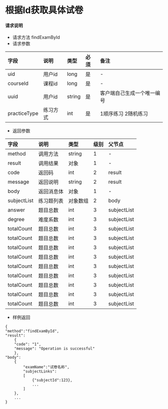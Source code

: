 # 根据Id获取具体试卷

#### **请求说明**

* 请求方法 findExamById
* 请求参数

| 字段 | 说明 | 类型 | 必须 |备注 |
| :--- | :--- | :--- | :--- |:--- |
| uid | 用户id | long | 是 |-|
| courseId| 课程id | long | 是 |-|
| uuid | 用户id | string | 是 |客户端自己生成一个唯一编号|
| practiceType|练习方式| int | 是 |1顺序练习 2随机练习|

* 返回参数

| 字段 | 说明 | 类型 | 级别 | 父节点 |
| :--- | :--- | :--- | :--- | :--- |
| method | 调用方法 | string | 1 | - |
| result | 调用结果 | 对象 | 1 | - |
| code | 返回码 | int | 2 | result |
| message | 返回说明 | string | 2 | result |
| body | 返回消息体 | 对象 | 1 | - |
| subjectList| 练习题列表 | 对象数组 | 2 | body |
| answer| 题目总数 | int| 3 | subjectList|
| degree| 难度系数 | int| 3 | subjectList|
| totalCount| 题目总数 | int| 3 | subjectList|
| totalCount| 题目总数 | int| 3 | subjectList|
| totalCount| 题目总数 | int| 3 | subjectList|
| totalCount| 题目总数 | int| 3 | subjectList|
| totalCount| 题目总数 | int| 3 | subjectList|
| totalCount| 题目总数 | int| 3 | subjectList|
| totalCount| 题目总数 | int| 3 | subjectList|
| totalCount| 题目总数 | int| 3 | subjectList|
| totalCount| 题目总数 | int| 3 | subjectList|


* 样例返回

```
{
"method":"findExamById",
"result":
    {
    "code": "1",
    "message": "Operation is successful"
    },
"body":
    {
        "examName":"试卷名称",
        "subjectLinks":
        [
            {"subjectId":123},
            ...
        ]
    },
    ...
}
```



